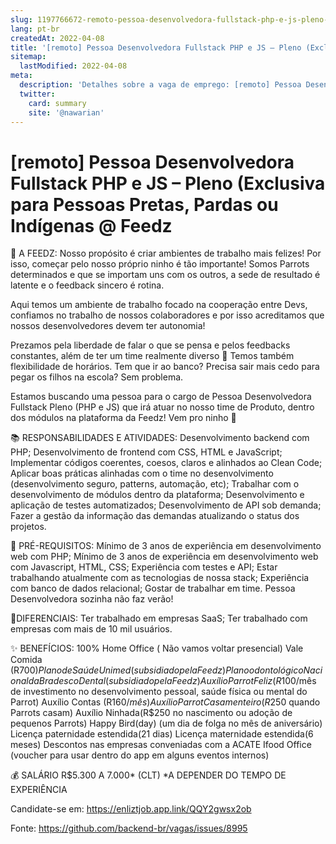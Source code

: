 ```yaml
---
slug: 1197766672-remoto-pessoa-desenvolvedora-fullstack-php-e-js-pleno-exclusiva-para-pessoas-pretas-pardas-ou-indigenas-at-feedz
lang: pt-br
createdAt: 2022-04-08
title: '[remoto] Pessoa Desenvolvedora Fullstack PHP e JS – Pleno (Exclusiva para Pessoas Pretas, Pardas ou Indígenas @ Feedz - Vaga de Emprego'
sitemap:
  lastModified: 2022-04-08
meta:
  description: 'Detalhes sobre a vaga de emprego: [remoto] Pessoa Desenvolvedora Fullstack PHP e JS – Pleno (Exclusiva para Pessoas Pretas, Pardas ou Indígenas @ Feedz'
  twitter:
    card: summary
    site: '@nawarian'
---
```


# [remoto] Pessoa Desenvolvedora Fullstack PHP e JS – Pleno (Exclusiva para Pessoas Pretas, Pardas ou Indígenas @ Feedz

🚀 A FEEDZ:
Nosso propósito é criar ambientes de trabalho mais felizes! Por isso, começar pelo nosso próprio ninho é tão importante! Somos Parrots determinados e que se importam uns com os outros, a sede de resultado é latente e o feedback sincero é rotina.

Aqui temos um ambiente de trabalho focado na cooperação entre Devs, confiamos no trabalho de nossos colaboradores e por isso acreditamos que nossos desenvolvedores devem ter autonomia!

Prezamos pela liberdade de falar o que se pensa e pelos feedbacks constantes, além de ter um time realmente diverso 💙 Temos também flexibilidade de horários. Tem que ir ao banco? Precisa sair mais cedo para pegar os filhos na escola? Sem problema.

Estamos buscando uma pessoa para o cargo de Pessoa Desenvolvedora Fullstack Pleno (PHP e JS) que irá atuar no nosso time de Produto, dentro dos módulos na plataforma da Feedz! Vem pro ninho 💛

📚 RESPONSABILIDADES E ATIVIDADES:
Desenvolvimento backend com PHP;
Desenvolvimento de frontend com CSS, HTML e JavaScript;
Implementar códigos coerentes, coesos, claros e alinhados ao Clean Code;
Aplicar boas práticas alinhadas com o time no desenvolvimento (desenvolvimento seguro, patterns, automação, etc);
Trabalhar com o desenvolvimento de módulos dentro da plataforma;
Desenvolvimento e aplicação de testes automatizados;
Desenvolvimento de API sob demanda;
Fazer a gestão da informação das demandas atualizando o status dos projetos.

🥇 PRÉ-REQUISITOS:
Mínimo de 3 anos de experiência em desenvolvimento web com PHP;
Mínimo de 3 anos de experiência em desenvolvimento web com Javascript, HTML, CSS;
Experiência com testes e API;
Estar trabalhando atualmente com as tecnologias de nossa stack;
Experiência com banco de dados relacional;
Gostar de trabalhar em time. Pessoa Desenvolvedora sozinha não faz verão!

🎯DIFERENCIAIS:
Ter trabalhado em empresas SaaS;
Ter trabalhado com empresas com mais de 10 mil usuários.

✨ BENEFÍCIOS:
100% Home Office ( Não vamos voltar presencial)
Vale Comida (R$700)
Plano de Saúde Unimed(subsidiado pela Feedz)
Plano odontológico Nacional da Bradesco Dental(subsidiado pela Feedz)
Auxílio Parrot Feliz (R$100/mês de investimento no desenvolvimento pessoal, saúde física ou mental do Parrot)
Auxílio Contas (R$160/mês)
Auxílio Parrot Casamenteiro(R$250 quando Parrots casam)
Auxílio Ninhada(R$250 no nascimento ou adoção de pequenos Parrots)
Happy Bird(day) (um dia de folga no mês de aniversário)
Licença paternidade estendida(21 dias)
Licença maternidade estendida(6 meses)
Descontos nas empresas conveniadas com a ACATE
Ifood Office (voucher para usar dentro do app em alguns eventos internos)

💰 SALÁRIO R$5.300 A 7.000* (CLT)
*A DEPENDER DO TEMPO DE EXPERIÊNCIA

Candidate-se em: https://enliztjob.app.link/QQY2gwsx2ob

Fonte: https://github.com/backend-br/vagas/issues/8995